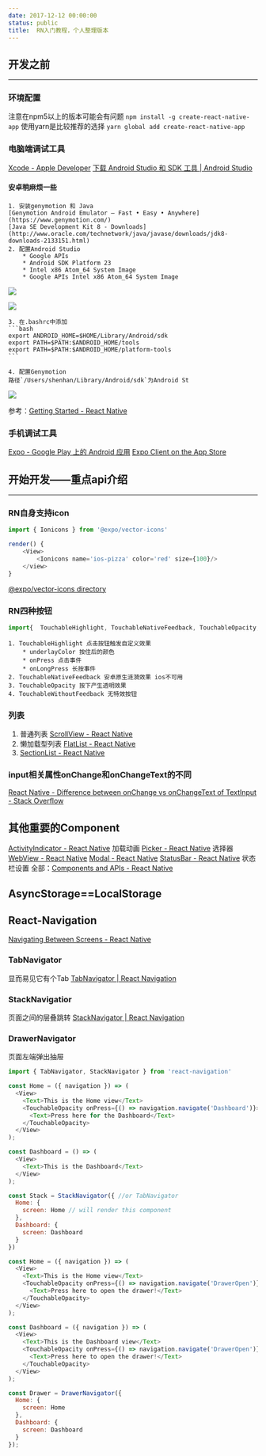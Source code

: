 ```yaml
---
date: 2017-12-12 00:00:00
status: public
title:  RN入门教程，个人整理版本
---
```



## 开发之前
---

### 环境配置
注意在npm5以上的版本可能会有问题
`npm install -g create-react-native-app`
使用yarn是比较推荐的选择
`yarn global add create-react-native-app`

### 电脑端调试工具
[Xcode - Apple Developer](https://developer.apple.com/xcode/)
[下载 Android Studio 和 SDK 工具 | Android Studio](https://developer.android.com/studio/index.html)

#### 安卓稍麻烦一些
	1. 安装genymotion 和 Java
	[Genymotion Android Emulator – Fast • Easy • Anywhere](https://www.genymotion.com/)
	[Java SE Development Kit 8 - Downloads](http://www.oracle.com/technetwork/java/javase/downloads/jdk8-downloads-2133151.html)
	2. 配置Android Studio
		* Google APIs
		* Android SDK Platform 23
		* Intel x86 Atom_64 System Image
		* Google APIs Intel x86 Atom_64 System Image


![](https://ws2.sinaimg.cn/large/006tNbRwgy1fwa5hcbcrdj30dw091q76.jpg)

![](https://ws1.sinaimg.cn/large/006tNbRwgy1fwa5lmzl2wj30dw0b8jv9.jpg)

	3. 在.bashrc中添加
	```bash
	export ANDROID_HOME=$HOME/Library/Android/sdk
	export PATH=$PATH:$ANDROID_HOME/tools
	export PATH=$PATH:$ANDROID_HOME/platform-tools
	```
	
	4. 配置Genymotion
	路径`/Users/shenhan/Library/Android/sdk`为Android St

![](https://ws3.sinaimg.cn/large/006tNbRwgy1fwa5m3u19uj30uk0smdij.jpg)


参考：[Getting Started - React Native](https://facebook.github.io/react-native/docs/getting-started.html)

### 手机调试工具
[Expo - Google Play 上的 Andr​​oid 应用](https://play.google.com/store/apps/details?id=host.exp.exponent)
[Expo Client on the App Store](https://itunes.apple.com/us/app/expo-client/id982107779)

## 开始开发——重点api介绍
---

### RN自身支持icon
```js
import { Ionicons } from '@expo/vector-icons'

render() {
	<View>
		<Ionicons name='ios-pizza' color='red' size={100}/>
	</view>
}
```
[@expo/vector-icons directory](https://expo.github.io/vector-icons/)

### RN四种按钮
```js
import{  TouchableHighlight, TouchableNativeFeedback, TouchableOpacity, TouchableWithoutFeedback } from 'react-native'
```

	1. TouchableHighlight 点击按钮触发自定义效果
		* underlayColor 按住后的颜色
		* onPress 点击事件
		* onLongPress 长按事件
	2. TouchableNativeFeedback 安卓原生涟漪效果 ios不可用
	3. TouchableOpacity 按下产生透明效果
	4. TouchableWithoutFeedback 无特效按钮

### 列表
1. 普通列表 [ScrollView - React Native](https://facebook.github.io/react-native/docs/scrollview.html)
2. 懒加载型列表 [FlatList - React Native](https://facebook.github.io/react-native/docs/flatlist.html)
3. [SectionList - React Native](https://facebook.github.io/react-native/docs/sectionlist.html)

### input相关属性onChange和onChangeText的不同
[React Native - Difference between onChange vs onChangeText of TextInput - Stack Overflow](https://stackoverflow.com/questions/44416541/react-native-difference-between-onchange-vs-onchangetext-of-textinput)

## 其他重要的Component 
[ActivityIndicator - React Native](https://facebook.github.io/react-native/docs/activityindicator.html) 加载动画
[Picker - React Native](https://facebook.github.io/react-native/docs/picker.html) 选择器
[WebView - React Native](https://facebook.github.io/react-native/docs/webview.html)
[Modal - React Native](https://facebook.github.io/react-native/docs/modal.html)
[StatusBar - React Native](https://facebook.github.io/react-native/docs/statusbar.html#props) 状态栏设置
全部：[Components and APIs - React Native](https://facebook.github.io/react-native/docs/components-and-apis.html#components-and-apis)

## AsyncStorage==LocalStorage

## React-Navigation
[Navigating Between Screens - React Native](https://facebook.github.io/react-native/docs/navigation.html)

### TabNavigator 
显而易见它有个Tab
[TabNavigator | React Navigation](https://reactnavigation.org/docs/navigators/tab)

### StackNavigatior
页面之间的层叠跳转
[StackNavigator | React Navigation](https://reactnavigation.org/docs/navigators/stack)

### DrawerNavigator
页面左端弹出抽屉

```js
import { TabNavigator, StackNavigator } from 'react-navigation'

const Home = ({ navigation }) => (
  <View>
    <Text>This is the Home view</Text>
    <TouchableOpacity onPress={() => navigation.navigate('Dashboard')}>
      <Text>Press here for the Dashboard</Text>
    </TouchableOpacity>
  </View>
);

const Dashboard = () => (
  <View>
    <Text>This is the Dashboard</Text>
  </View>
);

const Stack = StackNavigator({ //or TabNavigator
  Home: {
    screen: Home // will render this component
  },
  Dashboard: {
    screen: Dashboard
  }
})
```



```js
const Home = ({ navigation }) => (
  <View>
    <Text>This is the Home view</Text>
    <TouchableOpacity onPress={() => navigation.navigate('DrawerOpen')}>
      <Text>Press here to open the drawer!</Text>
    </TouchableOpacity>
  </View>
);

const Dashboard = ({ navigation }) => (
  <View>
    <Text>This is the Dashboard view</Text>
    <TouchableOpacity onPress={() => navigation.navigate('DrawerOpen')}>
      <Text>Press here to open the drawer!</Text>
    </TouchableOpacity>
  </View>
);

const Drawer = DrawerNavigator({
  Home: {
    screen: Home
  },
  Dashboard: {
    screen: Dashboard
  }
});
```





